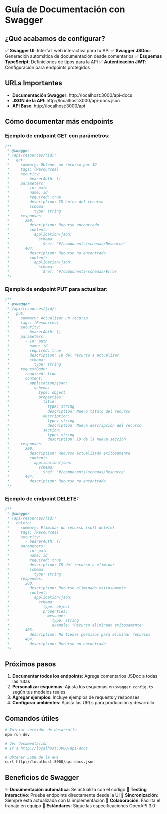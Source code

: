 # Guía de Documentación con Swagger

## ¿Qué acabamos de configurar?

✅ **Swagger UI**: Interfaz web interactiva para tu API
✅ **Swagger JSDoc**: Generación automática de documentación desde comentarios
✅ **Esquemas TypeScript**: Definiciones de tipos para la API
✅ **Autenticación JWT**: Configuración para endpoints protegidos

## URLs Importantes

- **Documentación Swagger**: http://localhost:3000/api-docs
- **JSON de la API**: http://localhost:3000/api-docs.json
- **API Base**: http://localhost:3000/api

## Cómo documentar más endpoints

### Ejemplo de endpoint GET con parámetros:

```typescript
/**
 * @swagger
 * /api/resources/{id}:
 *   get:
 *     summary: Obtener un recurso por ID
 *     tags: [Resources]
 *     security:
 *       - bearerAuth: []
 *     parameters:
 *       - in: path
 *         name: id
 *         required: true
 *         description: ID único del recurso
 *         schema:
 *           type: string
 *     responses:
 *       200:
 *         description: Recurso encontrado
 *         content:
 *           application/json:
 *             schema:
 *               $ref: '#/components/schemas/Resource'
 *       404:
 *         description: Recurso no encontrado
 *         content:
 *           application/json:
 *             schema:
 *               $ref: '#/components/schemas/Error'
 */
```

### Ejemplo de endpoint PUT para actualizar:

```typescript
/**
 * @swagger
 * /api/resources/{id}:
 *   put:
 *     summary: Actualizar un recurso
 *     tags: [Resources]
 *     security:
 *       - bearerAuth: []
 *     parameters:
 *       - in: path
 *         name: id
 *         required: true
 *         description: ID del recurso a actualizar
 *         schema:
 *           type: string
 *     requestBody:
 *       required: true
 *       content:
 *         application/json:
 *           schema:
 *             type: object
 *             properties:
 *               title:
 *                 type: string
 *                 description: Nuevo título del recurso
 *               description:
 *                 type: string
 *                 description: Nueva descripción del recurso
 *               section:
 *                 type: string
 *                 description: ID de la nueva sección
 *     responses:
 *       200:
 *         description: Recurso actualizado exitosamente
 *         content:
 *           application/json:
 *             schema:
 *               $ref: '#/components/schemas/Resource'
 *       404:
 *         description: Recurso no encontrado
 */
```

### Ejemplo de endpoint DELETE:

```typescript
/**
 * @swagger
 * /api/resources/{id}:
 *   delete:
 *     summary: Eliminar un recurso (soft delete)
 *     tags: [Resources]
 *     security:
 *       - bearerAuth: []
 *     parameters:
 *       - in: path
 *         name: id
 *         required: true
 *         description: ID del recurso a eliminar
 *         schema:
 *           type: string
 *     responses:
 *       200:
 *         description: Recurso eliminado exitosamente
 *         content:
 *           application/json:
 *             schema:
 *               type: object
 *               properties:
 *                 message:
 *                   type: string
 *                   example: "Recurso eliminado exitosamente"
 *       403:
 *         description: No tienes permisos para eliminar recursos
 *       404:
 *         description: Recurso no encontrado
 */
```

## Próximos pasos

1. **Documentar todos los endpoints**: Agrega comentarios JSDoc a todas las rutas
2. **Personalizar esquemas**: Ajusta los esquemas en `swagger.config.ts` según tus modelos reales
3. **Agregar ejemplos**: Incluye ejemplos de requests y responses
4. **Configurar ambientes**: Ajusta las URLs para producción y desarrollo

## Comandos útiles

```bash
# Iniciar servidor de desarrollo
npm run dev

# Ver documentación
# Ir a http://localhost:3000/api-docs

# Obtener JSON de la API
curl http://localhost:3000/api-docs.json
```

## Beneficios de Swagger

✨ **Documentación automática**: Se actualiza con el código
🧪 **Testing interactivo**: Prueba endpoints directamente desde la UI
🔄 **Sincronización**: Siempre está actualizada con la implementación
👥 **Colaboración**: Facilita el trabajo en equipo
🎯 **Estándares**: Sigue las especificaciones OpenAPI 3.0